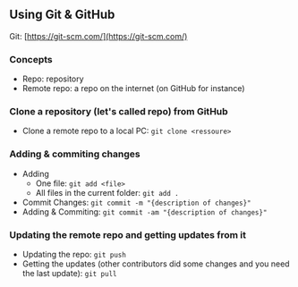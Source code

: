 
## Using Git & GitHub

Git: [https://git-scm.com/](https://git-scm.com/)

### Concepts
* Repo: repository
* Remote repo: a repo on the internet (on GitHub for instance)

### Clone a repository (let's called repo) from GitHub

* Clone a remote repo to a local PC: `git clone <ressoure>`

### Adding & commiting changes

* Adding
  - One file: `git add <file>`
  - All files in the current folder: `git add . `
* Commit Changes: `git commit -m "{description of changes}"`
* Adding & Commiting: `git commit -am "{description of changes}"`

### Updating the remote repo and getting updates from it

* Updating the repo: `git push`
* Getting the updates (other contributors did some changes and you need the last update): `git pull`
